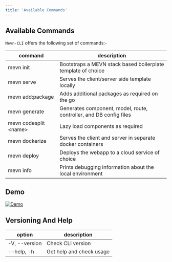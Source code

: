 ```yaml
---
title: 'Available Commands'
---
```


## Available Commands

 `Mevn-CLI` offers the following set of commands:-

| command | description |                                                                                                
| -------------- |  ---------------- |
| mevn init | Bootstraps a MEVN stack based boilerplate template of choice |
| mevn serve | Serves the client/server side template locally |
| mevn add:package | Adds additional packages as required on the go |
| mevn generate | Generates component, model, route, controller, and DB config files |
| mevn codesplit &lt;name&gt; | Lazy load components as required |
| mevn dockerize | Serves the client and server in separate docker containers |
| mevn deploy | Deploys the webapp to a cloud service of choice |
| mevn info | Prints debugging information about the local environment |

## Demo

[![Demo](https://asciinema.org/a/248209.svg)](https://asciinema.org/a/248209)

## Versioning And Help

| option | description
| --- | --- |
| -V, --version | Check CLI version |
| --help, -h | Get help and check usage |